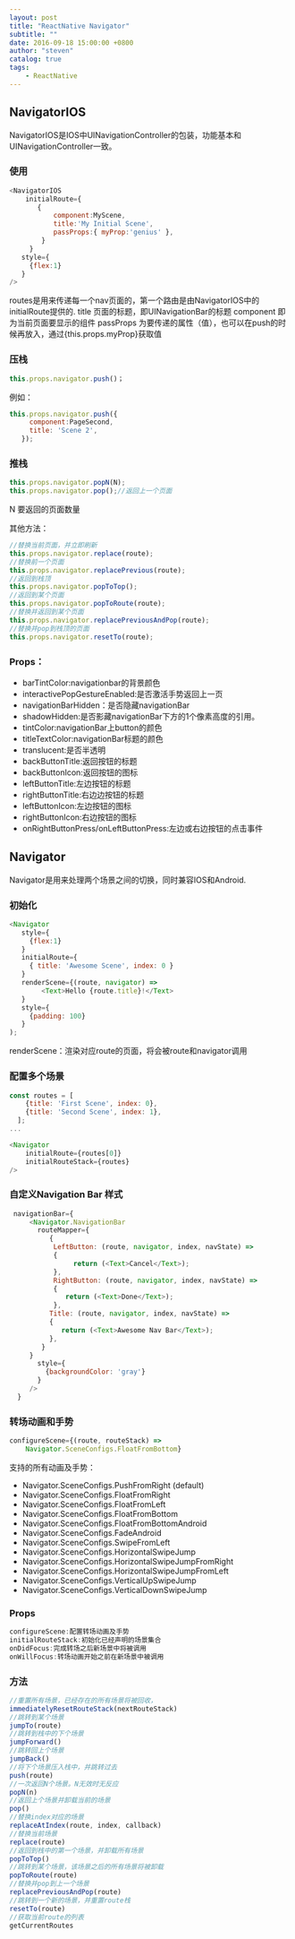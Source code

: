 ```yaml
---
layout: post
title: "ReactNative Navigator"
subtitle: ""
date: 2016-09-18 15:00:00 +0800
author: "steven"
catalog: true
tags:
    - ReactNative
---
```



## NavigatorIOS


NavigatorIOS是IOS中UINavigationController的包装，功能基本和UINavigationController一致。

### 使用  


```javascript
<NavigatorIOS
    initialRoute={
       {
           component:MyScene,
           title:'My Initial Scene',
           passProps:{ myProp:'genius' },
        }
     }
   style={
     {flex:1}
   }
/>
```

routes是用来传递每一个nav页面的，第一个路由是由NavigatorIOS中的initialRoute提供的.
title 页面的标题，即UINavigationBar的标题
component 即为当前页面要显示的组件
passProps 为要传递的属性（值），也可以在push的时候再放入，通过{this.props.myProp}获取值

### 压栈

```javascript
this.props.navigator.push()；
```

例如：

```javascript
this.props.navigator.push({
     component:PageSecond,
     title: 'Scene 2',
   });
```

### 推栈

```javascript
this.props.navigator.popN(N);
this.props.navigator.pop();//返回上一个页面
```

N 要返回的页面数量

其他方法：

```javascript
//替换当前页面，并立即刷新
this.props.navigator.replace(route);
//替换前一个页面
this.props.navigator.replacePrevious(route);
//返回到栈顶
this.props.navigator.popToTop();
//返回到某个页面
this.props.navigator.popToRoute(route);
//替换并返回到某个页面
this.props.navigator.replacePreviousAndPop(route);
//替换并pop到栈顶的页面
this.props.navigator.resetTo(route);
```

### Props：

* barTintColor:navigationbar的背景颜色
* interactivePopGestureEnabled:是否激活手势返回上一页
* navigationBarHidden：是否隐藏navigationBar
* shadowHidden:是否影藏navigationBar下方的1个像素高度的引用。
* tintColor:navigationBar上button的颜色
* titleTextColor:navigationBar标题的颜色
* translucent:是否半透明
* backButtonTitle:返回按钮的标题
* backButtonIcon:返回按钮的图标
* leftButtonTitle:左边按钮的标题
* rightButtonTitle:右边边按钮的标题
* leftButtonIcon:左边按钮的图标
* rightButtonIcon:右边按钮的图标
* onRightButtonPress/onLeftButtonPress:左边或右边按钮的点击事件


## Navigator

Navigator是用来处理两个场景之间的切换，同时兼容IOS和Android.

### 初始化

```javascript
<Navigator
   style={
     {flex:1}
   }
   initialRoute={
     { title: 'Awesome Scene', index: 0 }
   }
   renderScene={(route, navigator) =>
        <Text>Hello {route.title}!</Text>
   }
   style={
     {padding: 100}
   }
);
```

renderScene：渲染对应route的页面，将会被route和navigator调用

### 配置多个场景

```javascript
const routes = [
    {title: 'First Scene', index: 0},
    {title: 'Second Scene', index: 1},
  ];
...

<Navigator
    initialRoute={routes[0]}
    initialRouteStack={routes}
/>
```

### 自定义Navigation Bar 样式

```javascript
 navigationBar={
     <Navigator.NavigationBar
       routeMapper={
          {
           LeftButton: (route, navigator, index, navState) =>
           {
                return (<Text>Cancel</Text>);
           },
           RightButton: (route, navigator, index, navState) =>
           {
              return (<Text>Done</Text>);
           },
          Title: (route, navigator, index, navState) =>
          {
             return (<Text>Awesome Nav Bar</Text>);
          },
        }
     }
       style={
         {backgroundColor: 'gray'}
       }
     />
  }
```


### 转场动画和手势

```javascript
configureScene={(route, routeStack) =>
    Navigator.SceneConfigs.FloatFromBottom}
```

支持的所有动画及手势：

* Navigator.SceneConfigs.PushFromRight (default)
* Navigator.SceneConfigs.FloatFromRight
* Navigator.SceneConfigs.FloatFromLeft
* Navigator.SceneConfigs.FloatFromBottom
* Navigator.SceneConfigs.FloatFromBottomAndroid
* Navigator.SceneConfigs.FadeAndroid
* Navigator.SceneConfigs.SwipeFromLeft
* Navigator.SceneConfigs.HorizontalSwipeJump
* Navigator.SceneConfigs.HorizontalSwipeJumpFromRight
* Navigator.SceneConfigs.HorizontalSwipeJumpFromLeft
* Navigator.SceneConfigs.VerticalUpSwipeJump
* Navigator.SceneConfigs.VerticalDownSwipeJump

### Props

```javascript
configureScene:配置转场动画及手势
initialRouteStack:初始化已经声明的场景集合
onDidFocus:完成转场之后新场景中将被调用
onWillFocus:转场动画开始之前在新场景中被调用
```

### 方法


```javascript
//重置所有场景，已经存在的所有场景将被回收，
immediatelyResetRouteStack(nextRouteStack)
//跳转到某个场景
jumpTo(route)
//跳转到栈中的下个场景
jumpForward()
//跳转回上个场景
jumpBack()
//将下个场景压入栈中，并跳转过去
push(route)
//一次返回N个场景。N无效时无反应
popN(n)
//返回上个场景并卸载当前的场景
pop()
//替换index对应的场景
replaceAtIndex(route, index, callback)
//替换当前场景
replace(route)
//返回到栈中的第一个场景，并卸载所有场景
popToTop()
//跳转到某个场景，该场景之后的所有场景将被卸载
popToRoute(route)
//替换并pop到上一个场景
replacePreviousAndPop(route)
//跳转到一个新的场景，并重置route栈
resetTo(route)
//获取当前route的列表
getCurrentRoutes
```
